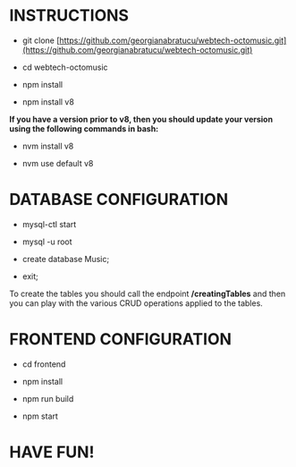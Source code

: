 # INSTRUCTIONS

* git clone [https://github.com/georgianabratucu/webtech-octomusic.git](https://github.com/georgianabratucu/webtech-octomusic.git)

* cd webtech-octomusic

* npm install

* npm install v8

**If you have a version prior to v8, then you should update your version using the following commands in bash:**

* nvm install v8

* nvm use default v8


# DATABASE CONFIGURATION

* mysql-ctl start

* mysql -u root

* create database Music;

* exit;

To create the tables you should call the endpoint **/creatingTables** and then you can play with the various CRUD operations applied to the tables.


# FRONTEND CONFIGURATION

* cd frontend

* npm install

* npm run build

* npm start

# HAVE FUN!
